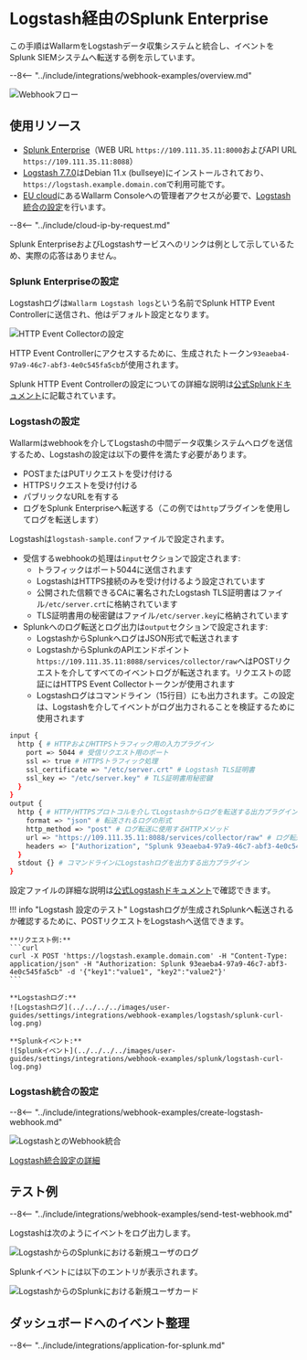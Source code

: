 [splunk-dashboard-by-wallarm-img]: ../../../../images/user-guides/settings/integrations/splunk-dashboard-by-wallarm.png

# Logstash経由のSplunk Enterprise

この手順はWallarmをLogstashデータ収集システムと統合し、イベントをSplunk SIEMシステムへ転送する例を示しています。

--8<-- "../include/integrations/webhook-examples/overview.md"

![Webhookフロー](../../../../images/user-guides/settings/integrations/webhook-examples/logstash/splunk-scheme.png)

## 使用リソース

* [Splunk Enterprise](#splunk-enterprise-configuration)（WEB URL `https://109.111.35.11:8000`およびAPI URL `https://109.111.35.11:8088`）
* [Logstash 7.7.0](#logstash-configuration)はDebian 11.x (bullseye)にインストールされており、`https://logstash.example.domain.com`で利用可能です。
* [EU cloud](https://my.wallarm.com)にあるWallarm Consoleへの管理者アクセスが必要で、[Logstash統合の設定](#configuration-of-logstash-integration)を行います。

--8<-- "../include/cloud-ip-by-request.md"

Splunk EnterpriseおよびLogstashサービスへのリンクは例として示しているため、実際の応答はありません。

### Splunk Enterpriseの設定

Logstashログは`Wallarm Logstash logs`という名前でSplunk HTTP Event Controllerに送信され、他はデフォルト設定となります。

![HTTP Event Collectorの設定](../../../../images/user-guides/settings/integrations/webhook-examples/splunk/logstash-setup.png)

HTTP Event Controllerにアクセスするために、生成されたトークン`93eaeba4-97a9-46c7-abf3-4e0c545fa5cb`が使用されます。

Splunk HTTP Event Controllerの設定についての詳細な説明は[公式Splunkドキュメント](https://docs.splunk.com/Documentation/Splunk/8.0.5/Data/UsetheHTTPEventCollector)に記載されています。

### Logstashの設定

Wallarmはwebhookを介してLogstashの中間データ収集システムへログを送信するため、Logstashの設定は以下の要件を満たす必要があります。

* POSTまたはPUTリクエストを受け付ける
* HTTPSリクエストを受け付ける
* パブリックなURLを有する
* ログをSplunk Enterpriseへ転送する（この例では`http`プラグインを使用してログを転送します）

Logstashは`logstash-sample.conf`ファイルで設定されます。

* 受信するwebhookの処理は`input`セクションで設定されます:
    * トラフィックはポート5044に送信されます
    * LogstashはHTTPS接続のみを受け付けるよう設定されています
    * 公開された信頼できるCAに署名されたLogstash TLS証明書はファイル`/etc/server.crt`に格納されています
    * TLS証明書用の秘密鍵はファイル`/etc/server.key`に格納されています
* Splunkへのログ転送とログ出力は`output`セクションで設定されます:
    * LogstashからSplunkへログはJSON形式で転送されます
    * LogstashからSplunkのAPIエンドポイント`https://109.111.35.11:8088/services/collector/raw`へはPOSTリクエストを介してすべてのイベントログが転送されます。リクエストの認証にはHTTPS Event Collectorトークンが使用されます
    * Logstashログはコマンドライン（15行目）にも出力されます。この設定は、Logstashを介してイベントがログ出力されることを検証するために使用されます

```bash linenums="1"
input {
  http { # HTTPおよびHTTPSトラフィック用の入力プラグイン
    port => 5044 # 受信リクエスト用のポート
    ssl => true # HTTPSトラフィック処理
    ssl_certificate => "/etc/server.crt" # Logstash TLS証明書
    ssl_key => "/etc/server.key" # TLS証明書用秘密鍵
  }
}
output {
  http { # HTTP/HTTPSプロトコルを介してLogstashからログを転送する出力プラグイン
    format => "json" # 転送されるログの形式
    http_method => "post" # ログ転送に使用するHTTPメソッド
    url => "https://109.111.35.11:8088/services/collector/raw" # ログ転送先のエンドポイント
    headers => ["Authorization", "Splunk 93eaeba4-97a9-46c7-abf3-4e0c545fa5cb"] # リクエストを認証するHTTPヘッダー
  }
  stdout {} # コマンドラインにLogstashログを出力する出力プラグイン
}
```

設定ファイルの詳細な説明は[公式Logstashドキュメント](https://www.elastic.co/guide/en/logstash/current/configuration-file-structure.html)で確認できます。

!!! info "Logstash 設定のテスト"
    Logstashログが生成されSplunkへ転送されるか確認するために、POSTリクエストをLogstashへ送信できます。

    **リクエスト例:**
    ```curl
    curl -X POST 'https://logstash.example.domain.com' -H "Content-Type: application/json" -H "Authorization: Splunk 93eaeba4-97a9-46c7-abf3-4e0c545fa5cb" -d '{"key1":"value1", "key2":"value2"}'
    ```

    **Logstashログ:**
    ![Logstashログ](../../../../images/user-guides/settings/integrations/webhook-examples/logstash/splunk-curl-log.png)

    **Splunkイベント:**
    ![Splunkイベント](../../../../images/user-guides/settings/integrations/webhook-examples/splunk/logstash-curl-log.png)

### Logstash統合の設定

--8<-- "../include/integrations/webhook-examples/create-logstash-webhook.md"

![LogstashとのWebhook統合](../../../../images/user-guides/settings/integrations/add-logstash-integration.png)

[Logstash統合設定の詳細](../logstash.md)

## テスト例

--8<-- "../include/integrations/webhook-examples/send-test-webhook.md"

Logstashは次のようにイベントをログ出力します。

![LogstashからのSplunkにおける新規ユーザのログ](../../../../images/user-guides/settings/integrations/webhook-examples/logstash/splunk-user-log.png)

Splunkイベントには以下のエントリが表示されます。

![LogstashからのSplunkにおける新規ユーザカード](../../../../images/user-guides/settings/integrations/webhook-examples/splunk/logstash-user.png)

## ダッシュボードへのイベント整理

--8<-- "../include/integrations/application-for-splunk.md"